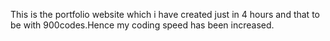 This is the portfolio website which i have created just in 4 hours and that to be with 900codes.Hence my coding speed has been increased.
